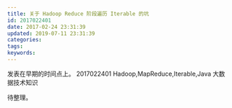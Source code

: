 ```yaml
---
title: 关于 Hadoop Reduce 阶段遍历 Iterable 的坑
id: 2017022401
date: 2017-02-24 23:31:39
updated: 2019-07-11 23:31:39
categories:
tags:
keywords:
---
```



发表在早期的时间点上。
2017022401
Hadoop,MapReduce,Iterable,Java
大数据技术知识

<!-- more -->


待整理。

